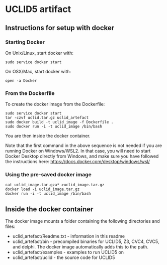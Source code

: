 # UCLID5 artifact


## Instructions for setup with docker

### Starting Docker
On Unix/Linux, start docker with:

~~~
sudo service docker start
~~~

On OSX/Mac, start docker with:

~~~
open -a Docker
~~~

### From the Dockerfile
To create the docker image from the Dockerfile:

~~~
sudo service docker start 
tar -czvf uclid.tar.gz uclid_artefact
sudo docker build -t uclid_image -f Dockerfile .
sudo docker run -i -t uclid_image /bin/bash
~~~

You are then inside the docker container. 

Note that the first command in the above sequence is not needed if you are running Docker on Windows/WSL2.
In that case, you will need to start Docker Desktop directly from Windows, and make sure you have followed
the instructions here: https://docs.docker.com/desktop/windows/wsl/

### Using the pre-saved docker image

~~~
cat uclid_image.tar.gza* >uclid_image.tar.gz
docker load -i uclid_image.tar.gz
docker run -i -t uclid_image /bin/bash
~~~


## Inside the docker container

The docker image mounts a folder containing the following directories and files:
- uclid_artefact/Readme.txt - information in this readme
- uclid_artefact/bin - precompiled binaries for UCLID5, Z3, CVC4, CVC5, and
delphi. The docker image automatically adds this to the path.
- uclid_artefact/examples - examples to run UCLID5 on
- uclid_artefact/uclid - the source code for UCLID5

